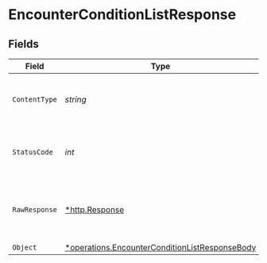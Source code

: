 # EncounterConditionListResponse


## Fields

| Field                                                                                                                  | Type                                                                                                                   | Required                                                                                                               | Description                                                                                                            |
| ---------------------------------------------------------------------------------------------------------------------- | ---------------------------------------------------------------------------------------------------------------------- | ---------------------------------------------------------------------------------------------------------------------- | ---------------------------------------------------------------------------------------------------------------------- |
| `ContentType`                                                                                                          | *string*                                                                                                               | :heavy_check_mark:                                                                                                     | HTTP response content type for this operation                                                                          |
| `StatusCode`                                                                                                           | *int*                                                                                                                  | :heavy_check_mark:                                                                                                     | HTTP response status code for this operation                                                                           |
| `RawResponse`                                                                                                          | [*http.Response](https://pkg.go.dev/net/http#Response)                                                                 | :heavy_minus_sign:                                                                                                     | Raw HTTP response; suitable for custom response parsing                                                                |
| `Object`                                                                                                               | [*operations.EncounterConditionListResponseBody](../../../pkg/models/operations/encounterconditionlistresponsebody.md) | :heavy_minus_sign:                                                                                                     | OK                                                                                                                     |